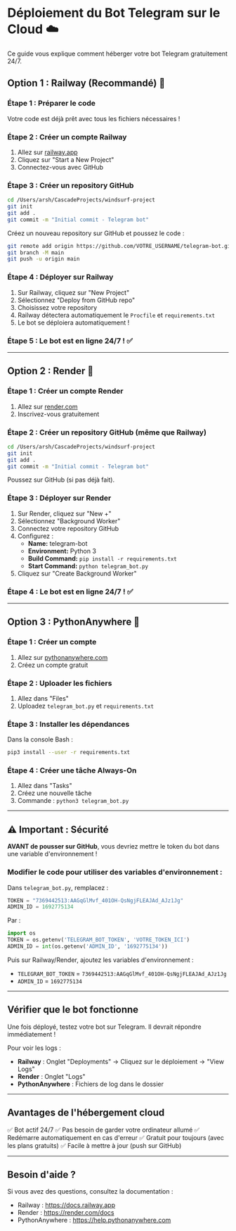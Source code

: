 # Déploiement du Bot Telegram sur le Cloud ☁️

Ce guide vous explique comment héberger votre bot Telegram gratuitement 24/7.

## Option 1 : Railway (Recommandé) 🚂

### Étape 1 : Préparer le code
Votre code est déjà prêt avec tous les fichiers nécessaires !

### Étape 2 : Créer un compte Railway
1. Allez sur [railway.app](https://railway.app)
2. Cliquez sur "Start a New Project"
3. Connectez-vous avec GitHub

### Étape 3 : Créer un repository GitHub
```bash
cd /Users/arsh/CascadeProjects/windsurf-project
git init
git add .
git commit -m "Initial commit - Telegram bot"
```

Créez un nouveau repository sur GitHub et poussez le code :
```bash
git remote add origin https://github.com/VOTRE_USERNAME/telegram-bot.git
git branch -M main
git push -u origin main
```

### Étape 4 : Déployer sur Railway
1. Sur Railway, cliquez sur "New Project"
2. Sélectionnez "Deploy from GitHub repo"
3. Choisissez votre repository
4. Railway détectera automatiquement le `Procfile` et `requirements.txt`
5. Le bot se déploiera automatiquement !

### Étape 5 : Le bot est en ligne 24/7 ! ✅

---

## Option 2 : Render 🎨

### Étape 1 : Créer un compte Render
1. Allez sur [render.com](https://render.com)
2. Inscrivez-vous gratuitement

### Étape 2 : Créer un repository GitHub (même que Railway)
```bash
cd /Users/arsh/CascadeProjects/windsurf-project
git init
git add .
git commit -m "Initial commit - Telegram bot"
```

Poussez sur GitHub (si pas déjà fait).

### Étape 3 : Déployer sur Render
1. Sur Render, cliquez sur "New +"
2. Sélectionnez "Background Worker"
3. Connectez votre repository GitHub
4. Configurez :
   - **Name:** telegram-bot
   - **Environment:** Python 3
   - **Build Command:** `pip install -r requirements.txt`
   - **Start Command:** `python telegram_bot.py`
5. Cliquez sur "Create Background Worker"

### Étape 4 : Le bot est en ligne 24/7 ! ✅

---

## Option 3 : PythonAnywhere 🐍

### Étape 1 : Créer un compte
1. Allez sur [pythonanywhere.com](https://www.pythonanywhere.com)
2. Créez un compte gratuit

### Étape 2 : Uploader les fichiers
1. Allez dans "Files"
2. Uploadez `telegram_bot.py` et `requirements.txt`

### Étape 3 : Installer les dépendances
Dans la console Bash :
```bash
pip3 install --user -r requirements.txt
```

### Étape 4 : Créer une tâche Always-On
1. Allez dans "Tasks"
2. Créez une nouvelle tâche
3. Commande : `python3 telegram_bot.py`

---

## ⚠️ Important : Sécurité

**AVANT de pousser sur GitHub**, vous devriez mettre le token du bot dans une variable d'environnement !

### Modifier le code pour utiliser des variables d'environnement :

Dans `telegram_bot.py`, remplacez :
```python
TOKEN = "7369442513:AAGqGlMvf_401OH-QsNgjFLEAJAd_AJz1Jg"
ADMIN_ID = 1692775134
```

Par :
```python
import os
TOKEN = os.getenv('TELEGRAM_BOT_TOKEN', 'VOTRE_TOKEN_ICI')
ADMIN_ID = int(os.getenv('ADMIN_ID', '1692775134'))
```

Puis sur Railway/Render, ajoutez les variables d'environnement :
- `TELEGRAM_BOT_TOKEN` = `7369442513:AAGqGlMvf_401OH-QsNgjFLEAJAd_AJz1Jg`
- `ADMIN_ID` = `1692775134`

---

## Vérifier que le bot fonctionne

Une fois déployé, testez votre bot sur Telegram. Il devrait répondre immédiatement !

Pour voir les logs :
- **Railway** : Onglet "Deployments" → Cliquez sur le déploiement → "View Logs"
- **Render** : Onglet "Logs"
- **PythonAnywhere** : Fichiers de log dans le dossier

---

## Avantages de l'hébergement cloud

✅ Bot actif 24/7
✅ Pas besoin de garder votre ordinateur allumé
✅ Redémarre automatiquement en cas d'erreur
✅ Gratuit pour toujours (avec les plans gratuits)
✅ Facile à mettre à jour (push sur GitHub)

---

## Besoin d'aide ?

Si vous avez des questions, consultez la documentation :
- Railway : https://docs.railway.app
- Render : https://render.com/docs
- PythonAnywhere : https://help.pythonanywhere.com
